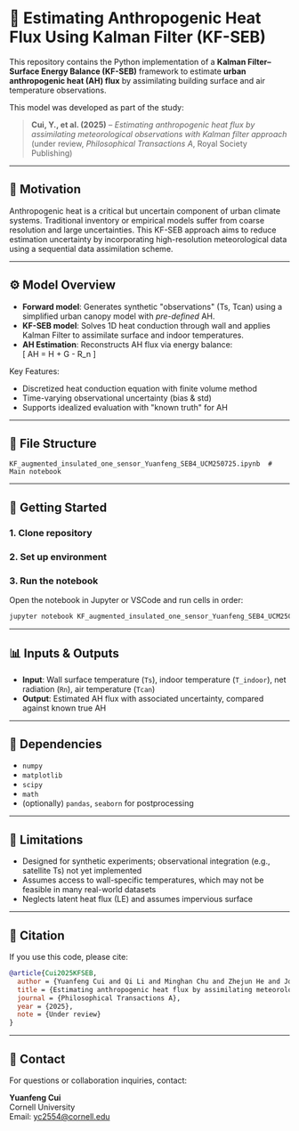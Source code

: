 # 📘 Estimating Anthropogenic Heat Flux Using Kalman Filter (KF-SEB)

This repository contains the Python implementation of a **Kalman Filter–Surface Energy Balance (KF-SEB)** framework to estimate **urban anthropogenic heat (AH) flux** by assimilating building surface and air temperature observations.

This model was developed as part of the study:

> **Cui, Y., et al. (2025)** – *Estimating anthropogenic heat flux by assimilating meteorological observations with Kalman filter approach* (under review, *Philosophical Transactions A*, Royal Society Publishing)

---

## 🧠 Motivation

Anthropogenic heat is a critical but uncertain component of urban climate systems. Traditional inventory or empirical models suffer from coarse resolution and large uncertainties. This KF-SEB approach aims to reduce estimation uncertainty by incorporating high-resolution meteorological data using a sequential data assimilation scheme.

---

## ⚙️ Model Overview

- **Forward model**: Generates synthetic "observations" (Ts, Tcan) using a simplified urban canopy model with *pre-defined* AH.
- **KF-SEB model**: Solves 1D heat conduction through wall and applies Kalman Filter to assimilate surface and indoor temperatures.
- **AH Estimation**: Reconstructs AH flux via energy balance:  
  \[ AH = H + G - R_n \]

Key Features:
- Discretized heat conduction equation with finite volume method
- Time-varying observational uncertainty (bias & std)
- Supports idealized evaluation with "known truth" for AH

---

## 📁 File Structure

```
KF_augmented_insulated_one_sensor_Yuanfeng_SEB4_UCM250725.ipynb  # Main notebook

```

---

## 🚀 Getting Started

### 1. Clone repository


### 2. Set up environment 


### 3. Run the notebook

Open the notebook in Jupyter or VSCode and run cells in order:

```bash
jupyter notebook KF_augmented_insulated_one_sensor_Yuanfeng_SEB4_UCM250725.ipynb
```

---

## 📊 Inputs & Outputs

- **Input**: Wall surface temperature (`Ts`), indoor temperature (`T_indoor`), net radiation (`Rn`), air temperature (`Tcan`)
- **Output**: Estimated AH flux with associated uncertainty, compared against known true AH

---

## 📎 Dependencies

- `numpy`
- `matplotlib`
- `scipy`
- `math`
- (optionally) `pandas`, `seaborn` for postprocessing

---

## 📌 Limitations

- Designed for synthetic experiments; observational integration (e.g., satellite Ts) not yet implemented
- Assumes access to wall-specific temperatures, which may not be feasible in many real-world datasets
- Neglects latent heat flux (LE) and assumes impervious surface

---

## 📄 Citation

If you use this code, please cite:

```bibtex
@article{Cui2025KFSEB,
  author = {Yuanfeng Cui and Qi Li and Minghan Chu and Zhejun He and John D. Albertson and Zhihua Wang},
  title = {Estimating anthropogenic heat flux by assimilating meteorological observations with Kalman filter approach},
  journal = {Philosophical Transactions A}, 
  year = {2025},
  note = {Under review}
}
```

---

## 👤 Contact

For questions or collaboration inquiries, contact:

**Yuanfeng Cui**  
Cornell University  
Email: yc2554@cornell.edu
